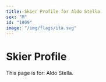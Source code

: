```yaml
---
title: Skier Profile for Aldo Stella
sex: "M"
id: "1009"
image: "/img/flags/ita.svg" 
---
```


# Skier Profile

This page is for: Aldo Stella.
    